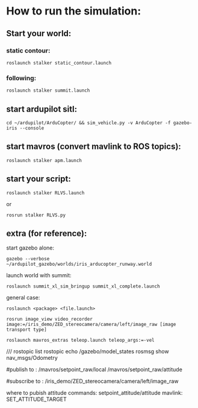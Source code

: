 # How to run the simulation:
## Start your world:
### static contour:
```
roslaunch stalker static_contour.launch
```
### following:
```
roslaunch stalker summit.launch
```
## start ardupilot sitl:
```
cd ~/ardupilot/ArduCopter/ && sim_vehicle.py -v ArduCopter -f gazebo-iris --console
```
## start mavros (convert mavlink to ROS topics):
```
roslaunch stalker apm.launch
```
## start your script:
```
roslaunch stalker RLVS.launch
```
or
```
rosrun stalker RLVS.py
```
## extra (for reference):
start gazebo alone:
```
gazebo --verbose ~/ardupilot_gazebo/worlds/iris_arducopter_runway.world
```
launch world with summit:
```
roslaunch summit_xl_sim_bringup summit_xl_complete.launch
```
general case:
```
roslaunch <package> <file.launch>
```
```
rosrun image_view video_recorder image:=/iris_demo/ZED_stereocamera/camera/left/image_raw [image transport type]
```
```
roslaunch mavros_extras teleop.launch teleop_args:=-vel
```
///
rostopic list
rostopic echo /gazebo/model_states
rosmsg show nav_msgs/Odometry

#publish to :
/mavros/setpoint_raw/local
/mavros/setpoint_raw/attitude

#subscribe to :
/iris_demo/ZED_stereocamera/camera/left/image_raw


where to pubish attitude commands:
setpoint_attitude/attitude 
mavlink:
SET_ATTITUDE_TARGET 



